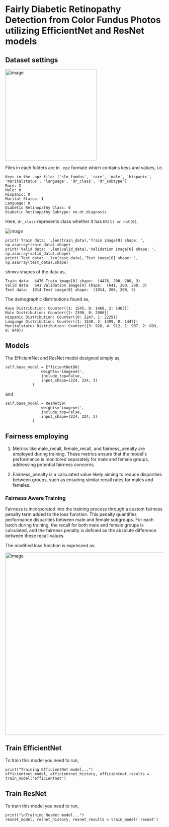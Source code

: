 # Fairly Diabetic Retinopathy Detection from Color Fundus Photos utilizing EfficientNet and ResNet models

## Dataset settings

<img width="290" alt="image" src="https://github.com/user-attachments/assets/1b4ce5c9-997c-4294-9ada-e5695b180685">

Files in each folders are in `.npz` formate which contains keys and values, i.e.

```
Keys in the .npz file: ['slo_fundus', 'race', 'male', 'hispanic', 'maritalstatus', 'language', 'dr_class', 'dr_subtype']
Race: 2
Male: 0
Hispanic: 0
Marital Status: 1
Language: 0
Diabetic Retinopathy Class: 0
Diabetic Retinopathy Subtype: no.dr.diagnosis
```

Here, ``dr_class`` represents class whether it has ``DR(1) or not(0)``.

![image](https://github.com/user-attachments/assets/d2736a06-e727-40cd-9fa3-e60f2e0a7054)

```
print('Train data: ',len(train_data),'Train image[0] shape: ', np.asarray(train_data).shape)
print('Valid data: ',len(valid_data),'Validation image[0] shape: ', np.asarray(valid_data).shape)
print('Test data: ',len(test_data),'Test image[0] shape: ', np.asarray(test_data).shape)
```
shows shapes of the data as,

```
Train data:  4476 Train image[0] shape:  (4476, 200, 200, 3)
Valid data:  641 Validation image[0] shape:  (641, 200, 200, 3)
Test data:  1914 Test image[0] shape:  (1914, 200, 200, 3)
```

The demographic distributions found as,

```
Race Distribution: Counter({1: 1545, 0: 1468, 2: 1463})
Male Distribution: Counter({1: 2390, 0: 2086})
Hispanic Distribution: Counter({0: 2247, 1: 2229})
Language Distribution: Counter({1: 1530, 2: 1499, 0: 1447})
Maritalstatus Distribution: Counter({3: 928, 4: 912, 1: 907, 2: 889, 0: 840})
```

## Models

The EfficientNet and ResNet model designed simply as,

```
self.base_model = EfficientNetB0(
                weights='imagenet',
                include_top=False,
                input_shape=(224, 224, 3)
            )
```
and
```
self.base_model = ResNet50(
                weights='imagenet',
                include_top=False,
                input_shape=(224, 224, 3)
            )
```

## Fairness employing

1. Metrics like male_recall, female_recall, and fairness_penalty are employed during training. These metrics ensure that the model's performance is monitored separately for male and female groups, addressing potential fairness concerns.

2. Fairness_penalty is a calculated value likely aiming to reduce disparities between groups, such as ensuring similar recall rates for males and females.

### Fairness Aware Training

Fairness is incorporated into the training process through a custom fairness penalty term added to the loss function. This penalty quantifies performance disparities between male and female subgroups. For each batch during training, the recall for both male and female groups is calculated, and the fairness penalty is defined as the absolute difference between these recall values.

The modified loss function is expressed as:

<img width="580" alt="image" src="https://github.com/user-attachments/assets/873debc3-2c18-406b-aeb5-89377e58ff4b">


## Train EfficientNet

To train this model you need to run,

```
print("Training EfficientNet model...")
efficientnet_model, efficientnet_history, efficientnet_results = train_model('efficientnet')
```

## Train ResNet

To train this model you need to run,

```
print("\nTraining ResNet model...")
resnet_model, resnet_history, resnet_results = train_model('resnet')
```
